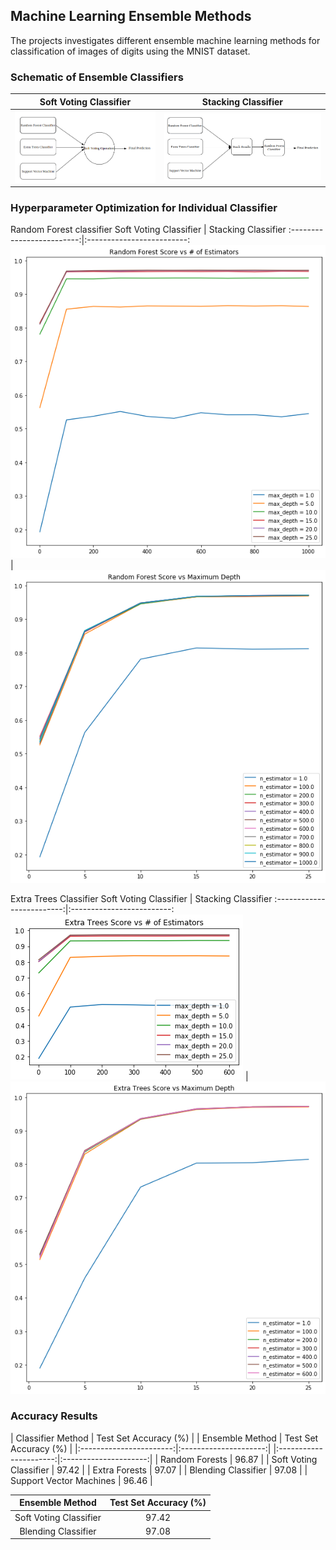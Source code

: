 ## Machine Learning Ensemble Methods

The projects investigates different ensemble machine learning methods for classification of images of digits using the MNIST dataset.

### Schematic of Ensemble Classifiers

Soft Voting Classifier           |  Stacking Classifier
:-------------------------:|:-------------------------:
![](images/soft_voting.png)  |  ![](images/stacking.png)

### Hyperparameter Optimization for Individual Classifier

Random Forest classifier
Soft Voting Classifier           |  Stacking Classifier
:-------------------------:|:-------------------------:
![](images/rf_Score_Estimators.png)  |  ![](images/rf_Score_MaxDepth.png)

Extra Trees Classifier
Soft Voting Classifier           |  Stacking Classifier
:-------------------------:|:-------------------------:
![](images/et_Score_Estimators.png)  |  ![](images/et_Score_MaxDepth.png)


### Accuracy Results 

	
|    Classifier Method    | Test Set Accuracy (%) |    |     Ensemble Method    | Test Set Accuracy (%) |
|:-----------------------:|:---------------------:|    |:----------------------:|:---------------------:|
|      Random Forests     |         96.87         |    | Soft Voting Classifier |         97.42         |
|      Extra Forests      |         97.07         |    |   Blending Classifier  |         97.08         |
| Support Vector Machines |         96.46         |


|     Ensemble Method    | Test Set Accuracy (%) |
|:----------------------:|:---------------------:|
| Soft Voting Classifier |         97.42         |
|   Blending Classifier  |         97.08         |
